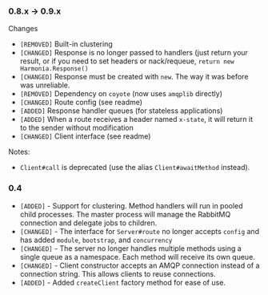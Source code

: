 ### 0.8.x -> 0.9.x

Changes

- `[REMOVED]` Built-in clustering
- `[CHANGED]` Response is no longer passed to handlers (just return your result, or if you need to set headers or nack/requeue, `return new Harmonia.Response()`
- `[CHANGED]` Response must be created with `new`. The way it was before was unreliable.
- `[REMOVED]` Dependency on `coyote` (now uses `amqplib` directly)
- `[CHANGED]` Route config (see readme)
- `[ADDED]` Response handler queues (for stateless applications)
- `[ADDED]` When a route receives a header named `x-state`, it will return it to the sender without modification
- `[CHANGED]` Client interface (see readme)

Notes:

- `Client#call` is deprecated (use the alias `Client#awaitMethod` instead).

### 0.4

- `[ADDED]` - Support for clustering. Method handlers will run in pooled child processes. The master
process will manage the RabbitMQ connection and delegate jobs to children.
- `[CHANGED]` - The interface for `Server#route` no longer accepts `config` and has added `module`, `bootstrap`, and `concurrency`
- `[CHANGED]` - The server no longer handles multiple methods using a single queue as a namespace. Each method will receive its own queue.
- `[CHANGED]` - Client constructor accepts an AMQP connection instead of a connection string. This allows clients to reuse connections.
- `[ADDED]` - Added `createClient` factory method for ease of use.
